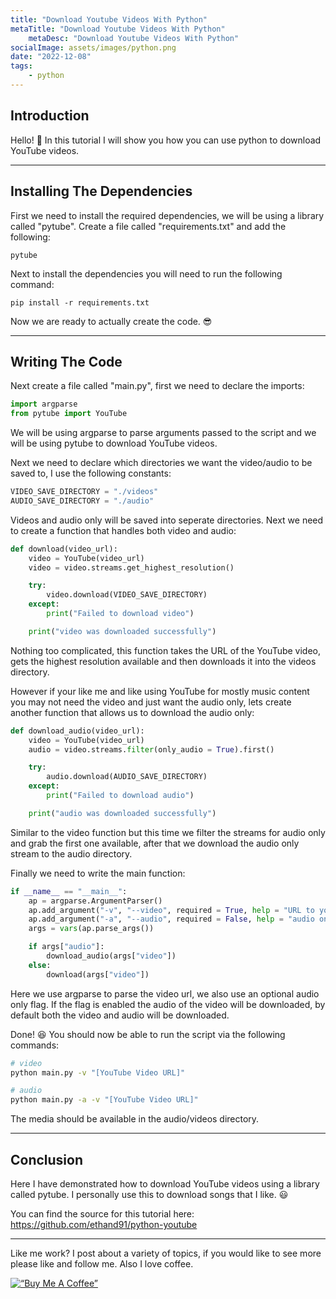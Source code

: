```yaml
---
title: "Download Youtube Videos With Python"
metaTitle: "Download Youtube Videos With Python"
	metaDesc: "Download Youtube Videos With Python"
socialImage: assets/images/python.png
date: "2022-12-08"
tags:
	- python
---
```


## Introduction

Hello! 🙂 In this tutorial I will show you how you can use python to download YouTube videos.

---

## Installing The Dependencies

First we need to install the required dependencies, we will be using a library called "pytube". Create a file called "requirements.txt" and add the following:

```
pytube
```

Next to install the dependencies you will need to run the following command:

```
pip install -r requirements.txt
```

Now we are ready to actually create the code. 😎

---

## Writing The Code

Next create a file called "main.py", first we need to declare the imports:

```python
import argparse
from pytube import YouTube
```

We will be using argparse to parse arguments passed to the script and we will be using pytube to download YouTube videos.

Next we need to declare which directories we want the video/audio to be saved to, I use the following constants:

```python
VIDEO_SAVE_DIRECTORY = "./videos"
AUDIO_SAVE_DIRECTORY = "./audio"
```

Videos and audio only will be saved into seperate directories. Next we need to create a function that handles both video and audio:

```python
def download(video_url):
    video = YouTube(video_url)
    video = video.streams.get_highest_resolution()

    try:
        video.download(VIDEO_SAVE_DIRECTORY)
    except:
        print("Failed to download video")

    print("video was downloaded successfully")
```

Nothing too complicated, this function takes the URL of the YouTube video, gets the highest resolution available and then downloads it into the videos directory. 

However if your like me and like using YouTube for mostly music content you may not need the video and just want the audio only, lets create another function that allows us to download the audio only:

```python
def download_audio(video_url):
    video = YouTube(video_url)
    audio = video.streams.filter(only_audio = True).first()

    try:
        audio.download(AUDIO_SAVE_DIRECTORY)
    except:
        print("Failed to download audio")

    print("audio was downloaded successfully")
```

Similar to the video function but this time we filter the streams for audio only and grab the first one available, after that we download the audio only stream to the audio directory.

Finally we need to write the main function:

```python
if __name__ == "__main__":
    ap = argparse.ArgumentParser()
    ap.add_argument("-v", "--video", required = True, help = "URL to youtube video")
    ap.add_argument("-a", "--audio", required = False, help = "audio only", action = argparse.BooleanOptionalAction)
    args = vars(ap.parse_args())

    if args["audio"]:
        download_audio(args["video"])
    else:
        download(args["video"])
```

Here we use argparse to parse the video url, we also use an optional audio only flag. If the flag is enabled the audio of the video will be downloaded, by default both the video and audio will be downloaded.

Done! 😆
You should now be able to run the script via the following commands:

```bash
# video
python main.py -v "[YouTube Video URL]"

# audio
python main.py -a -v "[YouTube Video URL]"
```

The media should be available in the audio/videos directory.

---

## Conclusion

Here I have demonstrated how to download YouTube videos using a library called pytube.
I personally use this to download songs that I like. 😃

You can find the source for this tutorial here:
https://github.com/ethand91/python-youtube

---

Like me work? I post about a variety of topics, if you would like to see more please like and follow me.
Also I love coffee. 

[![“Buy Me A Coffee”](https://www.buymeacoffee.com/assets/img/custom_images/orange_img.png)](https://www.buymeacoffee.com/ethand9999)
